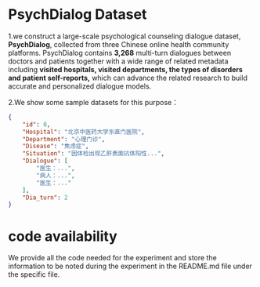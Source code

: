 # PsychDialog Dataset

1.we construct a large-scale psychological counseling dialogue dataset, **PsychDialog**, collected from three Chinese online health community platforms. PsychDialog contains **3,268** multi-turn dialogues between doctors and patients together with a wide range of related metadata including **visited hospitals, visited departments, the types of disorders and patient self-reports,** which can advance the related research to build accurate and personalized dialogue models. 

2.We show some sample datasets for this purpose：

```json
{
    "id": 0,
    "Hospital": "北京中医药大学东直门医院",
    "Department": "心理门诊",
    "Disease": "焦虑症",
    "Situation": "因体检出现乙肝表面抗体阳性...",
    "Dialogue": [
        "医生：...",
        "病人：...",
        "医生：..."
    ],
    "Dia_turn": 2
}
```

# code availability

We provide all the code needed for the experiment and store the information to be noted during the experiment in the README.md file under the specific file.
